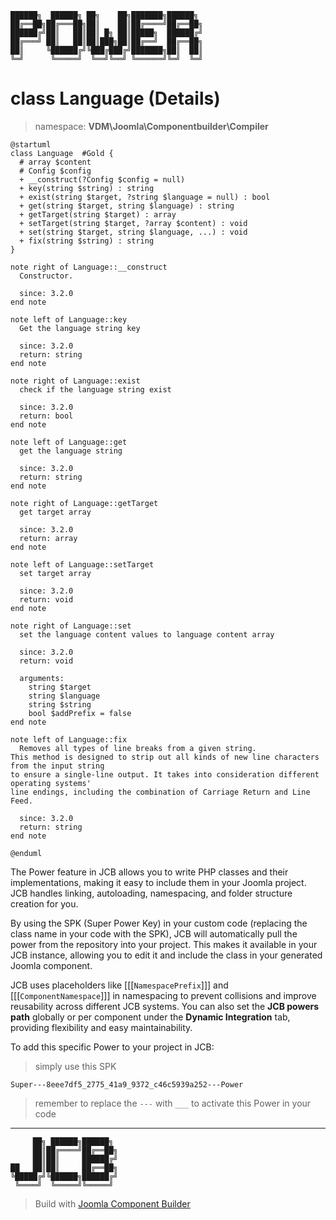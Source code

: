 ```
██████╗  ██████╗ ██╗    ██╗███████╗██████╗
██╔══██╗██╔═══██╗██║    ██║██╔════╝██╔══██╗
██████╔╝██║   ██║██║ █╗ ██║█████╗  ██████╔╝
██╔═══╝ ██║   ██║██║███╗██║██╔══╝  ██╔══██╗
██║     ╚██████╔╝╚███╔███╔╝███████╗██║  ██║
╚═╝      ╚═════╝  ╚══╝╚══╝ ╚══════╝╚═╝  ╚═╝
```
# class Language (Details)
> namespace: **VDM\Joomla\Componentbuilder\Compiler**

```uml
@startuml
class Language  #Gold {
  # array $content
  # Config $config
  + __construct(?Config $config = null)
  + key(string $string) : string
  + exist(string $target, ?string $language = null) : bool
  + get(string $target, string $language) : string
  + getTarget(string $target) : array
  + setTarget(string $target, ?array $content) : void
  + set(string $target, string $language, ...) : void
  + fix(string $string) : string
}

note right of Language::__construct
  Constructor.

  since: 3.2.0
end note

note left of Language::key
  Get the language string key

  since: 3.2.0
  return: string
end note

note right of Language::exist
  check if the language string exist

  since: 3.2.0
  return: bool
end note

note left of Language::get
  get the language string

  since: 3.2.0
  return: string
end note

note right of Language::getTarget
  get target array

  since: 3.2.0
  return: array
end note

note left of Language::setTarget
  set target array

  since: 3.2.0
  return: void
end note

note right of Language::set
  set the language content values to language content array

  since: 3.2.0
  return: void
  
  arguments:
    string $target
    string $language
    string $string
    bool $addPrefix = false
end note

note left of Language::fix
  Removes all types of line breaks from a given string.
This method is designed to strip out all kinds of new line characters from the input string
to ensure a single-line output. It takes into consideration different operating systems'
line endings, including the combination of Carriage Return and Line Feed.

  since: 3.2.0
  return: string
end note
 
@enduml
```

The Power feature in JCB allows you to write PHP classes and their implementations, making it easy to include them in your Joomla project. JCB handles linking, autoloading, namespacing, and folder structure creation for you.

By using the SPK (Super Power Key) in your custom code (replacing the class name in your code with the SPK), JCB will automatically pull the power from the repository into your project. This makes it available in your JCB instance, allowing you to edit it and include the class in your generated Joomla component.

JCB uses placeholders like [[[`NamespacePrefix`]]] and [[[`ComponentNamespace`]]] in namespacing to prevent collisions and improve reusability across different JCB systems. You can also set the **JCB powers path** globally or per component under the **Dynamic Integration** tab, providing flexibility and easy maintainability.

To add this specific Power to your project in JCB:

> simply use this SPK
```
Super---8eee7df5_2775_41a9_9372_c46c5939a252---Power
```
> remember to replace the `---` with `___` to activate this Power in your code

---
```
     ██╗ ██████╗██████╗
     ██║██╔════╝██╔══██╗
     ██║██║     ██████╔╝
██   ██║██║     ██╔══██╗
╚█████╔╝╚██████╗██████╔╝
 ╚════╝  ╚═════╝╚═════╝
```
> Build with [Joomla Component Builder](https://git.vdm.dev/joomla/Component-Builder)

